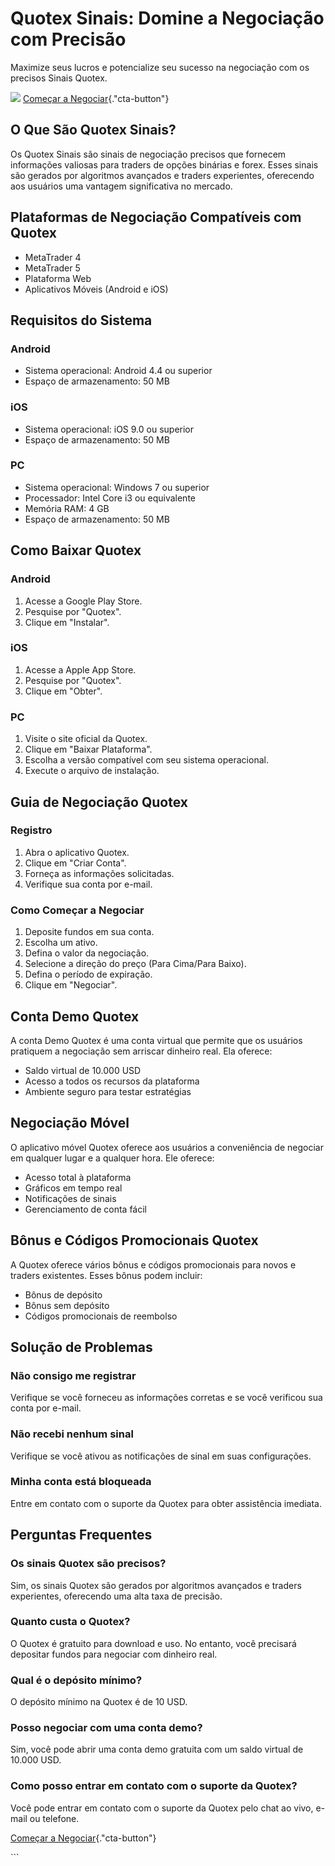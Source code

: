 

# Quotex Sinais: Domine a Negociação com Precisão

Maximize seus lucros e potencialize seu sucesso na negociação com os
precisos Sinais Quotex.

[![](https://static.quotex.io/files/8_en/300_250.jpg)](https://traff.sbs/brokerqxsignupf)
[Começar a
Negociar](\%22https://traff.sbs/brokerqxsignup\%22){."cta-button"}




## O Que São Quotex Sinais?

Os Quotex Sinais são sinais de negociação precisos que fornecem
informações valiosas para traders de opções binárias e forex. Esses
sinais são gerados por algoritmos avançados e traders experientes,
oferecendo aos usuários uma vantagem significativa no mercado.

## Plataformas de Negociação Compatíveis com Quotex

-   MetaTrader 4
-   MetaTrader 5
-   Plataforma Web
-   Aplicativos Móveis (Android e iOS)

## Requisitos do Sistema

### Android

-   Sistema operacional: Android 4.4 ou superior
-   Espaço de armazenamento: 50 MB

### iOS

-   Sistema operacional: iOS 9.0 ou superior
-   Espaço de armazenamento: 50 MB

### PC

-   Sistema operacional: Windows 7 ou superior
-   Processador: Intel Core i3 ou equivalente
-   Memória RAM: 4 GB
-   Espaço de armazenamento: 50 MB

## Como Baixar Quotex

### Android

1.  Acesse a Google Play Store.
2.  Pesquise por "Quotex".
3.  Clique em "Instalar".

### iOS

1.  Acesse a Apple App Store.
2.  Pesquise por "Quotex".
3.  Clique em "Obter".

### PC

1.  Visite o site oficial da Quotex.
2.  Clique em "Baixar Plataforma".
3.  Escolha a versão compatível com seu sistema operacional.
4.  Execute o arquivo de instalação.

## Guia de Negociação Quotex

### Registro

1.  Abra o aplicativo Quotex.
2.  Clique em "Criar Conta".
3.  Forneça as informações solicitadas.
4.  Verifique sua conta por e-mail.

### Como Começar a Negociar

1.  Deposite fundos em sua conta.
2.  Escolha um ativo.
3.  Defina o valor da negociação.
4.  Selecione a direção do preço (Para Cima/Para Baixo).
5.  Defina o período de expiração.
6.  Clique em "Negociar".

## Conta Demo Quotex

A conta Demo Quotex é uma conta virtual que permite que os usuários
pratiquem a negociação sem arriscar dinheiro real. Ela oferece:

-   Saldo virtual de 10.000 USD
-   Acesso a todos os recursos da plataforma
-   Ambiente seguro para testar estratégias

## Negociação Móvel

O aplicativo móvel Quotex oferece aos usuários a conveniência de
negociar em qualquer lugar e a qualquer hora. Ele oferece:

-   Acesso total à plataforma
-   Gráficos em tempo real
-   Notificações de sinais
-   Gerenciamento de conta fácil

## Bônus e Códigos Promocionais Quotex

A Quotex oferece vários bônus e códigos promocionais para novos e
traders existentes. Esses bônus podem incluir:

-   Bônus de depósito
-   Bônus sem depósito
-   Códigos promocionais de reembolso

## Solução de Problemas

### Não consigo me registrar

Verifique se você forneceu as informações corretas e se você verificou
sua conta por e-mail.

### Não recebi nenhum sinal

Verifique se você ativou as notificações de sinal em suas configurações.

### Minha conta está bloqueada

Entre em contato com o suporte da Quotex para obter assistência
imediata.

## Perguntas Frequentes

### Os sinais Quotex são precisos?

Sim, os sinais Quotex são gerados por algoritmos avançados e traders
experientes, oferecendo uma alta taxa de precisão.

### Quanto custa o Quotex?

O Quotex é gratuito para download e uso. No entanto, você precisará
depositar fundos para negociar com dinheiro real.

### Qual é o depósito mínimo?

O depósito mínimo na Quotex é de 10 USD.

### Posso negociar com uma conta demo?

Sim, você pode abrir uma conta demo gratuita com um saldo virtual de
10.000 USD.

### Como posso entrar em contato com o suporte da Quotex?

Você pode entrar em contato com o suporte da Quotex pelo chat ao vivo,
e-mail ou telefone.

[Começar a
Negociar](\%22https://traff.sbs/brokerqxsignup\%22){."cta-button"}

\`\`\`

